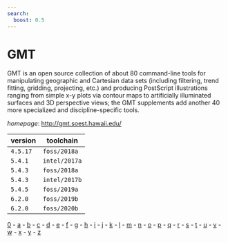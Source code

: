 ```yaml
---
search:
  boost: 0.5
---
```

# GMT

GMT is an open source collection of about 80 command-line tools for manipulating  geographic and Cartesian data sets (including filtering, trend fitting, gridding, projecting,  etc.) and producing PostScript illustrations ranging from simple x-y plots via contour maps  to artificially illuminated surfaces and 3D perspective views; the GMT supplements add another  40 more specialized and discipline-specific tools.

*homepage*: <http://gmt.soest.hawaii.edu/>

version | toolchain
--------|----------
``4.5.17`` | ``foss/2018a``
``5.4.1`` | ``intel/2017a``
``5.4.3`` | ``foss/2018a``
``5.4.3`` | ``intel/2017b``
``5.4.5`` | ``foss/2019a``
``6.2.0`` | ``foss/2019b``
``6.2.0`` | ``foss/2020b``

[0](../0/index.md) - [a](../a/index.md) - [b](../b/index.md) - [c](../c/index.md) - [d](../d/index.md) - [e](../e/index.md) - [f](../f/index.md) - [g](../g/index.md) - [h](../h/index.md) - [i](../i/index.md) - [j](../j/index.md) - [k](../k/index.md) - [l](../l/index.md) - [m](../m/index.md) - [n](../n/index.md) - [o](../o/index.md) - [p](../p/index.md) - [q](../q/index.md) - [r](../r/index.md) - [s](../s/index.md) - [t](../t/index.md) - [u](../u/index.md) - [v](../v/index.md) - [w](../w/index.md) - [x](../x/index.md) - [y](../y/index.md) - [z](../z/index.md)

